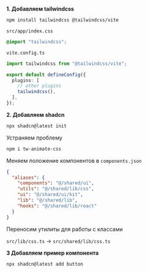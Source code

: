 **1. Добавляем tailwindcss**

```bash
npm install tailwindcss @tailwindcss/vite
```

`src/app/index.css`

```css
@import "tailwindcss";
```

`vite.config.ts`

```ts
import tailwindcss from "@tailwindcss/vite";

export default defineConfig({
  plugins: [
    // other plugins
    tailwindcss(),
  ],
});
```

**2. Добавляем shadcn**

```bash
npx shadcn@latest init
```

Устраняем проблему

```bash
npm i tw-animate-css
```

Меняем положение компонентов в `components.json`

```json
{
  "aliases": {
    "components": "@/shared/ui",
    "utils": "@/shared/lib/css",
    "ui": "@/shared/ui/kit",
    "lib": "@/shared/lib",
    "hooks": "@/shared/lib/react"
  }
}
```

Переносим утилиты для работы с классами

`src/lib/css.ts` -> `src/shared/lib/css.ts`

**3 Добавляем пример компонента**

```bash
npx shadcn@latest add button
```
